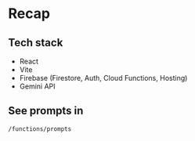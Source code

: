# Recap

## Tech stack

- React
- Vite
- Firebase (Firestore, Auth, Cloud Functions, Hosting)
- Gemini API

## See prompts in

`/functions/prompts`
